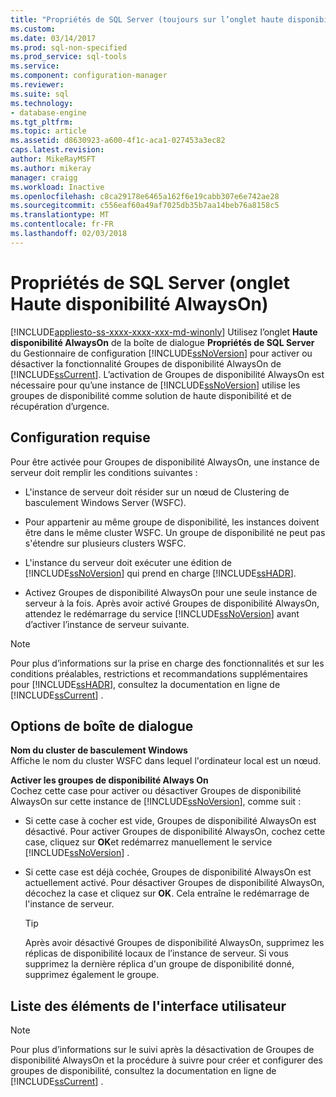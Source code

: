 ```yaml
---
title: "Propriétés de SQL Server (toujours sur l’onglet haute disponibilité) | Documents Microsoft"
ms.custom: 
ms.date: 03/14/2017
ms.prod: sql-non-specified
ms.prod_service: sql-tools
ms.service: 
ms.component: configuration-manager
ms.reviewer: 
ms.suite: sql
ms.technology:
- database-engine
ms.tgt_pltfrm: 
ms.topic: article
ms.assetid: d8630923-a600-4f1c-aca1-027453a3ec82
caps.latest.revision: 
author: MikeRayMSFT
ms.author: mikeray
manager: craigg
ms.workload: Inactive
ms.openlocfilehash: c8ca29178e6465a162f6e19cabb307e6e742ae28
ms.sourcegitcommit: c556eaf60a49af7025db35b7aa14beb76a8158c5
ms.translationtype: MT
ms.contentlocale: fr-FR
ms.lasthandoff: 02/03/2018
---
```

# <a name="sql-server-properties-always-on-high-availability-tab"></a>Propriétés de SQL Server (onglet Haute disponibilité AlwaysOn)
[!INCLUDE[appliesto-ss-xxxx-xxxx-xxx-md-winonly](../../includes/appliesto-ss-xxxx-xxxx-xxx-md-winonly.md)]
Utilisez l’onglet **Haute disponibilité AlwaysOn** de la boîte de dialogue **Propriétés de SQL Server** du Gestionnaire de configuration [!INCLUDE[ssNoVersion](../../includes/ssnoversion-md.md)] pour activer ou désactiver la fonctionnalité Groupes de disponibilité AlwaysOn de [!INCLUDE[ssCurrent](../../includes/sscurrent-md.md)]. L’activation de Groupes de disponibilité AlwaysOn est nécessaire pour qu’une instance de [!INCLUDE[ssNoVersion](../../includes/ssnoversion-md.md)] utilise les groupes de disponibilité comme solution de haute disponibilité et de récupération d’urgence.  
  
##  <a name="Prerequisites"></a> Configuration requise  
 Pour être activée pour Groupes de disponibilité AlwaysOn, une instance de serveur doit remplir les conditions suivantes :  
  
-   L'instance de serveur doit résider sur un nœud de Clustering de basculement Windows Server (WSFC).  
  
-   Pour appartenir au même groupe de disponibilité, les instances doivent être dans le même cluster WSFC. Un groupe de disponibilité ne peut pas s'étendre sur plusieurs clusters WSFC.  
  
-   L'instance du serveur doit exécuter une édition de [!INCLUDE[ssNoVersion](../../includes/ssnoversion-md.md)] qui prend en charge [!INCLUDE[ssHADR](../../includes/sshadr-md.md)].  
  
-   Activez Groupes de disponibilité AlwaysOn pour une seule instance de serveur à la fois. Après avoir activé Groupes de disponibilité AlwaysOn, attendez le redémarrage du service [!INCLUDE[ssNoVersion](../../includes/ssnoversion-md.md)] avant d’activer l’instance de serveur suivante.  
  
> [!NOTE]  
>  Pour plus d’informations sur la prise en charge des fonctionnalités et sur les conditions préalables, restrictions et recommandations supplémentaires pour [!INCLUDE[ssHADR](../../includes/sshadr-md.md)], consultez la documentation en ligne de [!INCLUDE[ssCurrent](../../includes/sscurrent-md.md)] .  
  
## <a name="dialog-options"></a>Options de boîte de dialogue  
 **Nom du cluster de basculement Windows**  
 Affiche le nom du cluster WSFC dans lequel l'ordinateur local est un nœud.  
  
 **Activer les groupes de disponibilité Always On**  
 Cochez cette case pour activer ou désactiver Groupes de disponibilité AlwaysOn sur cette instance de [!INCLUDE[ssNoVersion](../../includes/ssnoversion-md.md)], comme suit :  
  
-   Si cette case à cocher est vide, Groupes de disponibilité AlwaysOn est désactivé. Pour activer Groupes de disponibilité AlwaysOn, cochez cette case, cliquez sur **OK**et redémarrez manuellement le service [!INCLUDE[ssNoVersion](../../includes/ssnoversion-md.md)] .  
  
-   Si cette case est déjà cochée, Groupes de disponibilité AlwaysOn est actuellement activé. Pour désactiver Groupes de disponibilité AlwaysOn, décochez la case et cliquez sur **OK**. Cela entraîne le redémarrage de l'instance de serveur.  
  
    > [!TIP]  
    >  Après avoir désactivé Groupes de disponibilité AlwaysOn, supprimez les réplicas de disponibilité locaux de l’instance de serveur. Si vous supprimez la dernière réplica d'un groupe de disponibilité donné, supprimez également le groupe.  
  
## <a name="uielement-list"></a>Liste des éléments de l'interface utilisateur  
  
> [!NOTE]  
>  Pour plus d’informations sur le suivi après la désactivation de Groupes de disponibilité AlwaysOn et la procédure à suivre pour créer et configurer des groupes de disponibilité, consultez la documentation en ligne de [!INCLUDE[ssCurrent](../../includes/sscurrent-md.md)] .  
  
  
